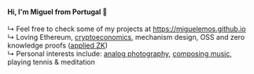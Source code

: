 #### Hi, I'm Miguel from Portugal 👋

↳ Feel free to check some of my projects at https://miguelemos.github.io </br>
↳ Loving Ethereum, [cryptoeconomics](https://miguelemos.co), mechanism design, OSS and zero knowledge proofs ([applied ZK](https://gubsheep.substack.com/p/six-moonshot-zk-applications)) </br>
↳ Personal interests include: [analog photography](https://www.some-places-some-spaces.com), [composing music](https://doorsopendoors.bandcamp.com), playing tennis & meditation

<!--
**miguelemos/miguelemos** is a ✨ _special_ ✨ repository because its `README.md` (this file) appears on your GitHub profile.
-->
